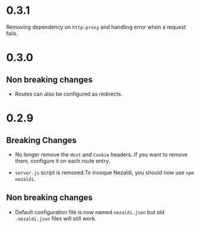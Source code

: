 # 0.3.1

Removing dependency on `http-proxy` and handling error when a request fails.

# 0.3.0

## Non breaking changes

* Routes can also be configured as redirects.

# 0.2.9

## Breaking Changes

* No longer remove the `Host` and `Cookie` headers. If you want to remove them, configure it on each route entry.

* `server.js` script is removed.To invoque Nezaldi, you should now use `npm nezaldi`.

## Non breaking changes

* Default configuration file is now named `nezaldi.json` but old `.nezaldi.json` files will still work.
